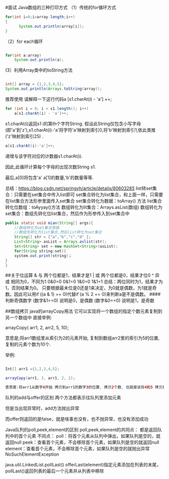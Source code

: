 #面试
Java数组的三种打印方式
（1）传统的for循环方式
```java
for(int i=0;i<array.length;i++)
{
      System.out.println(array[i]);
}
```
（2）for each循环
```java

for(int a:array)
    System.out.println(a);
```
(3）利用Array类中的toString方法
```java

int[] array = {1,2,3,4,5};
System.out.println(Arrays.toString(array));
```
   推荐使用
请解释一下这行代码a [s1.charAt(i) - 'a'] ++;
```java
for (int i = 0; i < s1.length(); i++)
    a[s1.charAt(i) - 'a']++;
```
s1.charAt(i)返回s1 i的第th个字符String. 假设此String仅包含小写字母(即'a'到'z'),s1.charAt(i)-'a'将字符'a'映射到索引0,将'b'映射到索引1,依此类推('z'映射到索引25) .
```java
a[s1.charAt(i)-'a']++;
```
递增与该字符对应的计数器s1.charAt(i).

因此,此循环计算每个字母的出现次数String s1.

最后,a[0]将包含'a' a[1]的数量,'b'的数量等等.


总结：https://blog.csdn.net/springyh/article/details/80603285
list转set集合：只需要在set集合中传入list即可
set集合转化为list集合，和上面一样，只需要在list集合方法形参里面传入set集合
set集合转化为数据：toArray() 方法
list集合转化位数组：toAyyay()方法
数组转化为lit集合：Arrays.asList(数组)
数组转化为set集合：数组先转化位list集合，然后作为形参传入到set集合中
```java
public static void mian(String[] args){
    //数组转化为set集合思路
    //数组先转化为list集合,然后list转化为set集合
    String[] str = {"a","b","c","d" };
    List<String> asList = Arrays.aslist(str);
    Set<String> set = new HashSet<String>(asList);
    for(String string:set){
    system.out.print(string)；
}
}
```
##关于位运算
& 与 两个位都是1，结果才是1
| 或 两个位都是0，结果才位0
^ 异或 相同为0，不同为1
0&0=0  0&1=0  1&0=0  1&1=1
总结：两位同时为1，结果才为1，否则结果为0。
只要根据最未位是0还是1来决定，为0就是偶数，为1就是奇数。因此可以用if ((a & 1) == 0)代替if (a % 2 == 0)来判断a是不是偶数。
####判断奇偶数字
(数字&1==0) 说明是0，是偶数
(数字&0==0) 说明是1，是奇数

##数组拷贝
java的arrayCopy用法
它可以实现将一个数组的指定个数元素复制到另一个数组中
直接举例:

arrayCopy( arr1, 2, arr2, 5, 10);

意思是;将arr1数组里从索引为2的元素开始, 复制到数组arr2里的索引为5的位置, 复制的元素个数为10个. 

举例:
```java

Int[] arr1 ={1,2,3,4,5};

arrayCopy(arr1, 3, arr1, 2, 2);

意思是:将arr1从数字4开始 拷贝到arr1的数字3的位置, 拷贝2个数, 也就是说将4和5 拷贝到数字3的位置,相当于删除数字3.
```
队列的add与offer的区别
两个方法都表示往队列里添加元素

但是当出现异常时，add方法抛出异常

而offer则返回的是false，就是啥事也没有，也不抛异常，也没有添加成功

Java队列的poll,peek,element的区别
poll,peek,element的共同点：
都是返回队列中的首个元素
不同点：
poll：将首个元素从队列中弹出，如果队列是空的，就返回null
peek：查看首个元素，不会移除首个元素，如果队列是空的就返回null
element：查看首个元素，不会移除首个元素，如果队列是空的就抛出异常NoSuchElementException


java.util.LinkedList.pollLast()
offerLast(element)指定元素添加在列表的末尾，
pollLast()返回列表的最后一个元素并从列表中移除